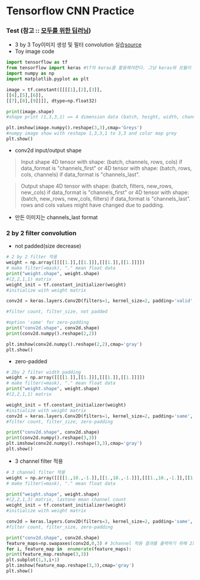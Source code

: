 # Tensorflow CNN Practice

### Test (참고 :: [모두를 위한 딥러닝](http://bit.ly/2HHrybT))
- 3 by 3 Toy이미지 생성 및 필터 convolution 실습[source](./train.py)
- Toy image code
```python
import tensorflow as tf
from tensorflow import keras #tf의 keras를 활용해야한다. 그냥 keras와 모듈이 다른듯
import numpy as np
import matplotlib.pyplot as plt

image = tf.constant([[[[1],[2],[3]],
[[4],[5],[6]],
[[7],[8],[9]]]], dtype=np.float32)

print(image.shape)
#shape print (1,3,3,1) => 4 dimension data (batch, height, width, channel)

plt.imshow(image.numpy().reshape(3,3),cmap='Greys') 
#numpy image show with reshape 1,3,3,1 to 3,3 and color map grey
plt.show()
```
 - conv2d input/output shape

>Input shape
4D tensor with shape: (batch, channels, rows, cols) if data_format is  "channels_first"  or  4D tensor with shape: (batch, rows, cols, channels) if data_format is  "channels_last".

>Output shape
4D tensor with shape: (batch, filters, new_rows, new_cols) if data_format is  "channels_first"  or  4D tensor with shape: (batch, new_rows, new_cols, filters) if data_format is  "channels_last". rows and cols values might have changed due to padding.

- 만든 이미지는 channels_last format

### 2 by 2 filter convolution
- not padded(size decrease)
```python
# 2 by 2 filter 적용
weight = np.array([[[[1.]],[[1.]]],[[[1.]],[[1.]]]]) 
# make filter(=mask), "." mean float data
print("weight.shape", weight.shape)
#(2,2,1,1) matrix
weight_init = tf.constant_initializer(weight) 
#initialize with weight matrix

conv2d = keras.layers.Conv2D(filters=1, kernel_size=2, padding='valid', kernel_initializer=weight_init)(image)

#filter count, filter_size, not padded

#option 'same' for zero-padding
print("conv2d.shape", conv2d.shape)
print(conv2d.numpy().reshape(2,2))

plt.imshow(conv2d.numpy().reshape(2,2),cmap='gray')
plt.show()
```
- zero-padded
```python
# 2by 2 filter width padding
weight = np.array([[[[1.]],[[1.]]],[[[1.]],[[1.]]]]) 
# make filter(=mask), "." mean float data
print("weight.shape", weight.shape)
#(2,2,1,1) matrix

weight_init = tf.constant_initializer(weight) 
#initialize with weight matrix
conv2d = keras.layers.Conv2D(filters=1, kernel_size=2, padding='same', kernel_initializer=weight_init)(image)
#filter count, filter_size, zero-padding

print("conv2d.shape", conv2d.shape)
print(conv2d.numpy().reshape(3,3))
plt.imshow(conv2d.numpy().reshape(3,3),cmap='gray')
plt.show()
```
- 3 channel filter 적용
```python
# 3 channel filter 적용
weight = np.array([[[[1.,10.,-1.]],[[1.,10.,-1.]]],[[[1.,10.,-1.]],[[1.,10.,-1.]]]]) 
# make filter(=mask), "." mean float data

print("weight.shape", weight.shape)
#(2,2,1,3) matrix, lastone mean channel count
weight_init = tf.constant_initializer(weight) 
#initialize with weight matrix

conv2d = keras.layers.Conv2D(filters=3, kernel_size=2, padding='same', kernel_initializer=weight_init)(image)
#filter count, filter_size, zero-padding

print("conv2d.shape", conv2d.shape)
feature_maps=np.swapaxes(conv2d,0,3) # 3channel 적용 결과를 출력하기 위해 27개 결과를 9개 단위로 나눔
for i, feature_map in  enumerate(feature_maps):
print(feature_map.reshape(3,3))
plt.subplot(1,3,i+1)
plt.imshow(feature_map.reshape(3,3),cmap='gray')
plt.show()
```
